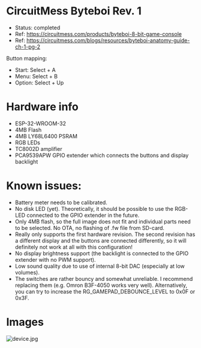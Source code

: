 # CircuitMess Byteboi Rev. 1
- Status: completed
- Ref: https://circuitmess.com/products/byteboi-8-bit-game-console
- Ref: https://circuitmess.com/blogs/resources/byteboi-anatomy-guide-ch-1-pg-2

Button mapping:
- Start: Select + A
- Menu: Select + B
- Option: Select + Up

# Hardware info
- ESP-32-WROOM-32
- 4MB Flash
- 4MB LY68L6400 PSRAM
- RGB LEDs
- TC8002D amplifier
- PCA9539APW GPIO extender which connects the buttons and display backlight

# Known issues:
- Battery meter needs to be calibrated.
- No disk LED (yet). Theoretically, it should be possible to use the RGB-LED connected to the GPIO extender in the future.
- Only 4MB flash, so the full image does not fit and individual parts need to be selected. No OTA, no flashing of .fw file from SD-card.
- Really only supports the first hardware revision. The second revision has a different display and the buttons are connected differently, so it will definitely not work at all with this configuration!
- No display brightness support (the backlight is connected to the GPIO extender with no PWM support).
- Low sound quality due to use of internal 8-bit DAC (especially at low volumes).
- The switches are rather bouncy and somewhat unreliable. I recommend replacing them (e.g. Omron B3F-4050 works very well). Alternatively, you can try to increase the RG_GAMEPAD_DEBOUNCE_LEVEL to 0x0F or 0x3F.

# Images
![device.jpg](device.jpg)
